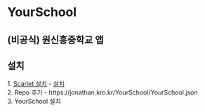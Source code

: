
<h1>YourSchool</h1>
<h2>(비공식) 원신흥중학교 앱</h2>
<h2>설치</h2>
1. <a href="itms-services://?action=download-manifest&url=https://resources.usescarlet.com/Plist/ScarletAlpha.plist">Scarlet 설치</a>
- <a href="itms-services://?action=download-manifest&url=https://resources.usescarlet.com/Plist/ScarletAlpha.plist">설치</a>
<br />
2. Repo 추가
- https://jonathan.kro.kr/YourSchool/YourSchool.json
<br />
3. YourSchool 설치
